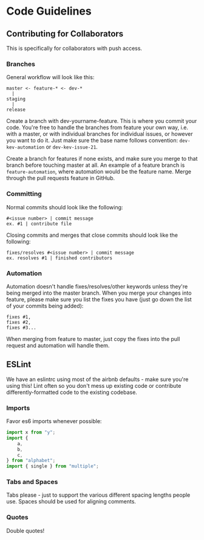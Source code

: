 Code Guidelines
===============

## Contributing for Collaborators
This is specifically for collaborators with push access.

### Branches
General workflow will look like this:

```
master <- feature-* <- dev-*
  |
staging
  |
release
```

Create a branch with dev-yourname-feature. This is where you commit your code. You're free to handle the branches from feature your own way, i.e. with a master, or with individual branches for individual issues, or however you want to do it. Just make sure the base name follows convention: `dev-kev-automation` or `dev-kev-issue-21`.

Create a branch for features if none exists, and make sure you merge to that branch before touching master at all. An example of a feature branch is `feature-automation`, where automation would be the feature name. Merge through the pull requests feature in GitHub.

### Committing
Normal commits should look like the following:

```
#<issue number> | commit message
ex. #1 | contribute file
```

Closing commits and merges that close commits should look like the following:
```
fixes/resolves #<issue number> | commit message
ex. resolves #1 | finished contributors
```

### Automation
Automation doesn't handle fixes/resolves/other keywords unless they're being merged into the master branch. When you merge your changes into feature, please make sure you list the fixes you have (just go down the list of your commits being added):

```
fixes #1,
fixes #2,
fixes #3...
```

When merging from feature to master, just copy the fixes into the pull request and automation will handle them.

## ESLint
We have an eslintrc using most of the airbnb defaults - make sure you're using this! Lint often so you don't mess up existing code or contribute differently-formatted code to the existing codebase.

### Imports
Favor es6 imports whenever possible:

```js
import x from "y";
import {
	a,
	b,
	c,
} from "alphabet";
import { single } from "multiple";
```

### Tabs and Spaces
Tabs please - just to support the various different spacing lengths people use. Spaces should be used for aligning comments.

### Quotes
Double quotes!
